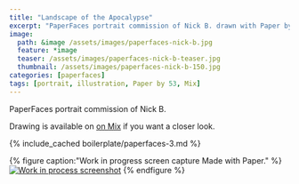 ```yaml
---
title: "Landscape of the Apocalypse"
excerpt: "PaperFaces portrait commission of Nick B. drawn with Paper by 53 on an iPad."
image: 
  path: &image /assets/images/paperfaces-nick-b.jpg 
  feature: *image
  teaser: /assets/images/paperfaces-nick-b-teaser.jpg
  thumbnail: /assets/images/paperfaces-nick-b-150.jpg
categories: [paperfaces]
tags: [portrait, illustration, Paper by 53, Mix]
---
```


PaperFaces portrait commission of Nick B. 

Drawing is available on [on Mix](https://mix.fiftythree.com/11098-Michael-Rose/277409) if you want a closer look.

{% include_cached boilerplate/paperfaces-3.md %}

{% figure caption:"Work in progress screen capture Made with Paper." %}
[![Work in process screenshot](/assets/images/paperfaces-nick-b-process-1-900.jpg)](/assets/images/paperfaces-nick-b-process-1-lg.jpg)
{% endfigure %}
